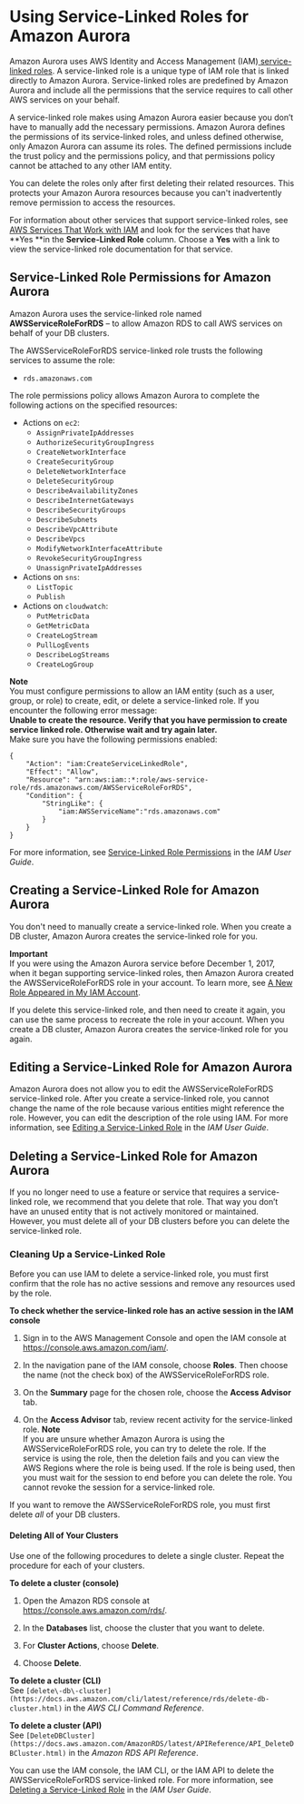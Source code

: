 # Using Service\-Linked Roles for Amazon Aurora<a name="UsingWithRDS.IAM.ServiceLinkedRoles"></a>

Amazon Aurora uses AWS Identity and Access Management \(IAM\)[ service\-linked roles](https://docs.aws.amazon.com/IAM/latest/UserGuide/id_roles_terms-and-concepts.html#iam-term-service-linked-role)\. A service\-linked role is a unique type of IAM role that is linked directly to Amazon Aurora\. Service\-linked roles are predefined by Amazon Aurora and include all the permissions that the service requires to call other AWS services on your behalf\. 

A service\-linked role makes using Amazon Aurora easier because you don’t have to manually add the necessary permissions\. Amazon Aurora defines the permissions of its service\-linked roles, and unless defined otherwise, only Amazon Aurora can assume its roles\. The defined permissions include the trust policy and the permissions policy, and that permissions policy cannot be attached to any other IAM entity\.

You can delete the roles only after first deleting their related resources\. This protects your Amazon Aurora resources because you can't inadvertently remove permission to access the resources\.

For information about other services that support service\-linked roles, see [AWS Services That Work with IAM](https://docs.aws.amazon.com/IAM/latest/UserGuide/reference_aws-services-that-work-with-iam.html) and look for the services that have **Yes **in the **Service\-Linked Role** column\. Choose a **Yes** with a link to view the service\-linked role documentation for that service\.

## Service\-Linked Role Permissions for Amazon Aurora<a name="service-linked-role-permissions"></a>

Amazon Aurora uses the service\-linked role named **AWSServiceRoleForRDS** – to allow Amazon RDS to call AWS services on behalf of your DB clusters\.

The AWSServiceRoleForRDS service\-linked role trusts the following services to assume the role:
+ `rds.amazonaws.com`

The role permissions policy allows Amazon Aurora to complete the following actions on the specified resources:
+ Actions on `ec2`:
  + `AssignPrivateIpAddresses`
  + `AuthorizeSecurityGroupIngress`
  + `CreateNetworkInterface`
  + `CreateSecurityGroup`
  + `DeleteNetworkInterface`
  + `DeleteSecurityGroup`
  + `DescribeAvailabilityZones`
  + `DescribeInternetGateways`
  + `DescribeSecurityGroups`
  + `DescribeSubnets`
  + `DescribeVpcAttribute`
  + `DescribeVpcs`
  + `ModifyNetworkInterfaceAttribute`
  + `RevokeSecurityGroupIngress`
  + `UnassignPrivateIpAddresses`
+ Actions on `sns`:
  + `ListTopic`
  + `Publish`
+ Actions on `cloudwatch`:
  + `PutMetricData`
  + `GetMetricData`
  + `CreateLogStream`
  + `PullLogEvents`
  + `DescribeLogStreams`
  + `CreateLogGroup`

**Note**  
You must configure permissions to allow an IAM entity \(such as a user, group, or role\) to create, edit, or delete a service\-linked role\. If you encounter the following error message:  
**Unable to create the resource\. Verify that you have permission to create service linked role\. Otherwise wait and try again later\.**  
 Make sure you have the following permissions enabled:   

```
{
    "Action": "iam:CreateServiceLinkedRole",
    "Effect": "Allow",
    "Resource": "arn:aws:iam::*:role/aws-service-role/rds.amazonaws.com/AWSServiceRoleForRDS",
    "Condition": {
        "StringLike": {
            "iam:AWSServiceName":"rds.amazonaws.com"
        }
    }
}
```
 For more information, see [Service\-Linked Role Permissions](https://docs.aws.amazon.com/IAM/latest/UserGuide/using-service-linked-roles.html#service-linked-role-permissions) in the *IAM User Guide*\.

## Creating a Service\-Linked Role for Amazon Aurora<a name="create-service-linked-role"></a>

You don't need to manually create a service\-linked role\. When you create a DB cluster, Amazon Aurora creates the service\-linked role for you\. 

**Important**  
If you were using the Amazon Aurora service before December 1, 2017, when it began supporting service\-linked roles, then Amazon Aurora created the AWSServiceRoleForRDS role in your account\. To learn more, see [A New Role Appeared in My IAM Account](https://docs.aws.amazon.com/IAM/latest/UserGuide/troubleshoot_roles.html#troubleshoot_roles_new-role-appeared)\.

If you delete this service\-linked role, and then need to create it again, you can use the same process to recreate the role in your account\. When you create a DB cluster, Amazon Aurora creates the service\-linked role for you again\. 

## Editing a Service\-Linked Role for Amazon Aurora<a name="edit-service-linked-role"></a>

Amazon Aurora does not allow you to edit the AWSServiceRoleForRDS service\-linked role\. After you create a service\-linked role, you cannot change the name of the role because various entities might reference the role\. However, you can edit the description of the role using IAM\. For more information, see [Editing a Service\-Linked Role](https://docs.aws.amazon.com/IAM/latest/UserGuide/using-service-linked-roles.html#edit-service-linked-role) in the *IAM User Guide*\.

## Deleting a Service\-Linked Role for Amazon Aurora<a name="delete-service-linked-role"></a>

If you no longer need to use a feature or service that requires a service\-linked role, we recommend that you delete that role\. That way you don’t have an unused entity that is not actively monitored or maintained\. However, you must delete all of your DB clusters before you can delete the service\-linked role\.

### Cleaning Up a Service\-Linked Role<a name="service-linked-role-review-before-delete"></a>

Before you can use IAM to delete a service\-linked role, you must first confirm that the role has no active sessions and remove any resources used by the role\.

**To check whether the service\-linked role has an active session in the IAM console**

1. Sign in to the AWS Management Console and open the IAM console at [https://console\.aws\.amazon\.com/iam/](https://console.aws.amazon.com/iam/)\.

1. In the navigation pane of the IAM console, choose **Roles**\. Then choose the name \(not the check box\) of the AWSServiceRoleForRDS role\.

1. On the **Summary** page for the chosen role, choose the **Access Advisor** tab\.

1. On the **Access Advisor** tab, review recent activity for the service\-linked role\.
**Note**  
If you are unsure whether Amazon Aurora is using the AWSServiceRoleForRDS role, you can try to delete the role\. If the service is using the role, then the deletion fails and you can view the AWS Regions where the role is being used\. If the role is being used, then you must wait for the session to end before you can delete the role\. You cannot revoke the session for a service\-linked role\. 

If you want to remove the AWSServiceRoleForRDS role, you must first delete *all* of your DB clusters\.

#### Deleting All of Your Clusters<a name="delete-service-linked-role.delete-rds-clusters"></a>

Use one of the following procedures to delete a single cluster\. Repeat the procedure for each of your clusters\.

**To delete a cluster \(console\)**

1. Open the Amazon RDS console at [https://console\.aws\.amazon\.com/rds/](https://console.aws.amazon.com/rds/)\.

1. In the **Databases** list, choose the cluster that you want to delete\.

1. For **Cluster Actions**, choose **Delete**\.

1. Choose **Delete**\.

**To delete a cluster \(CLI\)**  
See `[delete\-db\-cluster](https://docs.aws.amazon.com/cli/latest/reference/rds/delete-db-cluster.html)` in the *AWS CLI Command Reference*\.

**To delete a cluster \(API\)**  
See `[DeleteDBCluster](https://docs.aws.amazon.com/AmazonRDS/latest/APIReference/API_DeleteDBCluster.html)` in the *Amazon RDS API Reference*\.

You can use the IAM console, the IAM CLI, or the IAM API to delete the AWSServiceRoleForRDS service\-linked role\. For more information, see [Deleting a Service\-Linked Role](https://docs.aws.amazon.com/IAM/latest/UserGuide/using-service-linked-roles.html#delete-service-linked-role) in the *IAM User Guide*\.